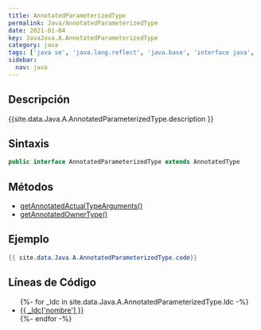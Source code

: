 ```yaml
---
title: AnnotatedParameterizedType
permalink: Java/AnnotatedParameterizedType
date: 2021-01-04
key: JavaJava.A.AnnotatedParameterizedType
category: java
tags: ['java se', 'java.lang.reflect', 'java.base', 'interface java', 'Java 1.8']
sidebar: 
  nav: java
---
```


## Descripción
{{site.data.Java.A.AnnotatedParameterizedType.description }}

## Sintaxis
~~~java
public interface AnnotatedParameterizedType extends AnnotatedType
~~~

## Métodos
* [getAnnotatedActualTypeArguments()](/Java/AnnotatedParameterizedType/getAnnotatedActualTypeArguments)
* [getAnnotatedOwnerType()](/Java/AnnotatedParameterizedType/getAnnotatedOwnerType)

## Ejemplo
~~~java
{{ site.data.Java.A.AnnotatedParameterizedType.code}}
~~~

## Líneas de Código
<ul>
{%- for _ldc in site.data.Java.A.AnnotatedParameterizedType.ldc -%}
   <li>
       <a href="{{_ldc['url'] }}">{{ _ldc['nombre'] }}</a>
   </li>
{%- endfor -%}
</ul>

